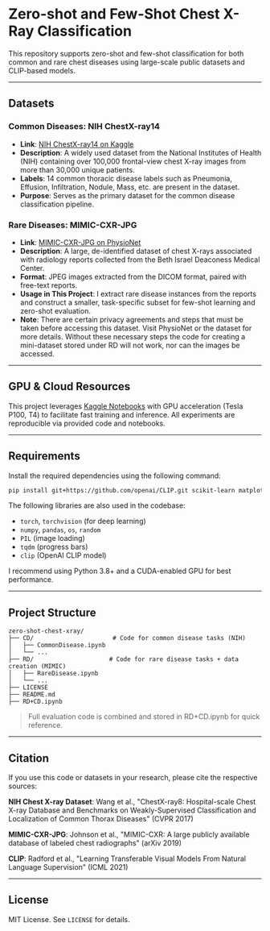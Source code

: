 # Zero-shot and Few-Shot Chest X-Ray Classification

This repository supports zero-shot and few-shot classification for both common and rare chest diseases using large-scale public datasets and CLIP-based models.

---

## Datasets

### Common Diseases: NIH ChestX-ray14

* **Link**: [NIH ChestX-ray14 on Kaggle](https://www.kaggle.com/datasets/nih-chest-xrays/data)
* **Description**: A widely used dataset from the National Institutes of Health (NIH) containing over 100,000 frontal-view chest X-ray images from more than 30,000 unique patients.
* **Labels**: 14 common thoracic disease labels such as Pneumonia, Effusion, Infiltration, Nodule, Mass, etc. are present in the dataset.
* **Purpose**: Serves as the primary dataset for the common disease classification pipeline.

### Rare Diseases: MIMIC-CXR-JPG

* **Link**: [MIMIC-CXR-JPG on PhysioNet](https://physionet.org/content/mimic-cxr-jpg/2.0.0/)
* **Description**: A large, de-identified dataset of chest X-rays associated with radiology reports collected from the Beth Israel Deaconess Medical Center.
* **Format**: JPEG images extracted from the DICOM format, paired with free-text reports.
* **Usage in This Project**: I extract rare disease instances from the reports and construct a smaller, task-specific subset for few-shot learning and zero-shot evaluation.
* **Note**: There are certain privacy agreements and steps that must be taken before accessing this dataset. Visit PhysioNet or the dataset for more details. Without these necessary steps the code for creating a mini-dataset stored under RD will not work, nor can the images be accessed. 

---

## GPU & Cloud Resources

This project leverages [Kaggle Notebooks](https://www.kaggle.com/code) with GPU acceleration (Tesla P100, T4) to facilitate fast training and inference. All experiments are reproducible via provided code and notebooks.

---

## Requirements

Install the required dependencies using the following command:

```bash
pip install git+https://github.com/openai/CLIP.git scikit-learn matplotlib
```

The following libraries are also used in the codebase:

* `torch`, `torchvision` (for deep learning)
* `numpy`, `pandas`, `os`, `random`
* `PIL` (image loading)
* `tqdm` (progress bars)
* `clip` (OpenAI CLIP model)

I recommend using Python 3.8+ and a CUDA-enabled GPU for best performance.

---

## Project Structure

```
zero-shot-chest-xray/
├── CD/                      # Code for common disease tasks (NIH)
│   ├── CommonDisease.ipynb
│   └── ...
├── RD/                     # Code for rare disease tasks + data creation (MIMIC)
│   ├── RareDisease.ipynb
│   └── ...
├── LICENSE
├── README.md
├── RD+CD.ipynb
```

> Full evaluation code is combined and stored in RD+CD.ipynb for quick reference. 

---

## Citation

If you use this code or datasets in your research, please cite the respective sources:

**NIH Chest X-ray Dataset**: Wang et al., "ChestX-ray8: Hospital-scale Chest X-ray Database and Benchmarks on Weakly-Supervised Classification and Localization of Common Thorax Diseases" (CVPR 2017)

**MIMIC-CXR-JPG**: Johnson et al., "MIMIC-CXR: A large publicly available database of labeled chest radiographs" (arXiv 2019)

**CLIP**: Radford et al., "Learning Transferable Visual Models From Natural Language Supervision" (ICML 2021)


---

## License

MIT License. See `LICENSE` for details.
